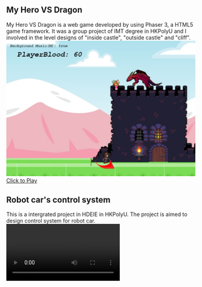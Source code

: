 ## My Hero VS Dragon  
My Hero VS Dragon is a web game developed by using Phaser 3, a HTML5 game framework. It was a group project of IMT degree in HKPolyU and I involved in the level designs of  "inside castle", "outside castle" and "cliff".  
<img src="assets/images/MHVSD.JPG" alt="My Hero VS Dragon is a good game" width="500"/>   
<a href="https://yukawing.github.io/MyHeroVSDragon/">Click to Play</a>  
  
## Robot car's control system
This is a intergrated project in HDEIE in HKPolyU. The project is aimed to design control system for robot car.  
![demo2]("assets/videos/demo2.avi "demo2")  
